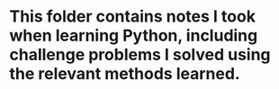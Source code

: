 # This folder contains notes I took when learning Python, including challenge problems I solved using the relevant methods learned.
